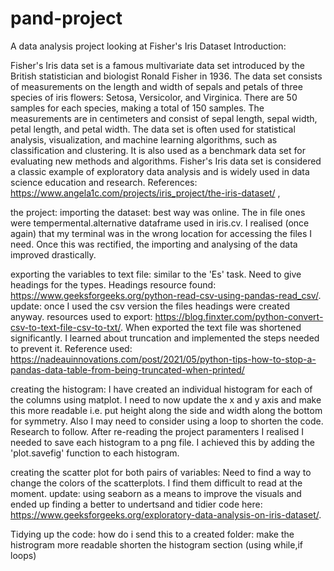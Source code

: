 # pand-project
A data analysis project looking at Fisher's Iris Dataset
Introduction: 

Fisher's Iris data set is a famous multivariate data set introduced by the British statistician and biologist Ronald Fisher in 1936. The data set consists of measurements on the length and width of sepals and petals of three species of iris flowers: Setosa, Versicolor, and Virginica.
There are 50 samples for each species, making a total of 150 samples. The measurements are in centimeters and consist of sepal length, sepal width, petal length, and petal width.
The data set is often used for statistical analysis, visualization, and machine learning algorithms, such as classification and clustering. It is also used as a benchmark data set for evaluating new methods and algorithms.
Fisher's Iris data set is considered a classic example of exploratory data analysis and is widely used in data science education and research.
References: https://www.angela1c.com/projects/iris_project/the-iris-dataset/ , 


the project:
importing the dataset: 
best way was online. The in file ones were tempermental.alternative dataframe used in iris.cv. I realised (once again) that my terminal was in the wrong location for accessing the files I need. Once this was rectified, the importing and analysing of the data improved drastically. 

exporting the variables to text file: similar to the 'Es' task. Need to give headings for the types. Headings resource found: https://www.geeksforgeeks.org/python-read-csv-using-pandas-read_csv/. update: once I used the csv version the files headings were created anyway. resources used to export: https://blog.finxter.com/python-convert-csv-to-text-file-csv-to-txt/. When exported the text file was shortened significantly. I learned about truncation and implemented the steps needed to prevent it. Reference used: https://nadeauinnovations.com/post/2021/05/python-tips-how-to-stop-a-pandas-data-table-from-being-truncated-when-printed/ 

creating the histogram: I have created an individual histogram for each of the columns using matplot. I need to now update the x and y axis and make this more readable i.e. put height along the side and width along the bottom for symmetry. Also I may need to consider using a loop to shorten the code. Research to follow. After re-reading the project paramenters I realised I needed to save each histogram to a png file. I achieved this by adding the 'plot.savefig' function to each histogram.

creating the scatter plot for both pairs of variables: Need to find a way to change the colors of the scatterplots. I find them difficult to read at the moment. update: using seaborn as a means to improve the visuals and ended up finding a better to undertsand and tidier code here: https://www.geeksforgeeks.org/exploratory-data-analysis-on-iris-dataset/. 


Tidying up the code:
how do i send this to a created folder:
make the histrogram more readable
shorten the histogram section (using while,if loops) 
